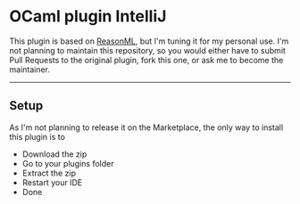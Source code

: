 # OCaml plugin IntelliJ

This plugin is based on [ReasonML](https://github.com/giraud/reasonml-idea-plugin), but I'm tuning it for my personal use. I'm not planning to maintain this repository, so you would either have to submit Pull Requests to the original plugin, fork this one, or ask me to become the maintainer.

<hr>

## Setup

As I'm not planning to release it on the Marketplace, the only way to install this plugin is to

* Download the zip
* Go to your plugins folder
* Extract the zip
* Restart your IDE
* Done